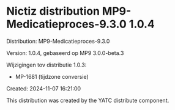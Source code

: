 # Nictiz distribution MP9-Medicatieproces-9.3.0 1.0.4

Distribution: MP9-Medicatieproces-9.3.0

Version: 1.0.4, gebaseerd op MP9 3.0.0-beta.3

Wijzigingen tov distributie 1.0.3:
- MP-1681 (tijdzone conversie)

Created: 2024-11-07 16:21:00

This distribution was created by the YATC distribute component.

